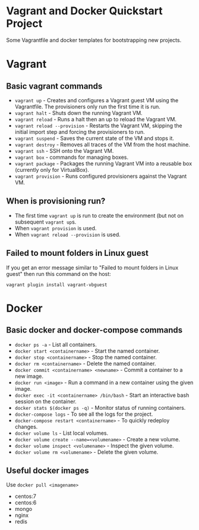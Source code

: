 # Vagrant and Docker Quickstart Project

Some Vagrantfile and docker templates for bootstrapping new projects.

# Vagrant

## Basic vagrant commands

* `vagrant up` - Creates and configures a Vagrant guest VM using the Vagrantfile. The provisioners only run the first time it is run.
* `vagrant halt` - Shuts down the running Vagrant VM.
* `vagrant reload` - Runs a halt then an up to reload the Vagrant VM.
* `vagrant reload --provision` - Restarts the Vagrant VM, skipping the initial import step and forcing the provisioners to run.
* `vagrant suspend` - Saves the current state of the VM and stops it.
* `vagrant destroy` - Removes all traces of the VM from the host machine.
* `vagrant ssh` - SSH onto the Vagrant VM.
* `vagrant box` - commands for managing boxes. 
* `vagrant package` - Packages the running Vagrant VM into a reusable box (currently only for VirtualBox).
* `vagrant provision` - Runs configured provisioners against the Vagrant VM.

## When is provisioning run?
* The first time `vagrant up` is run to create the environment (but not on subsequent `vagrant up`s.
* When `vagrant provision` is used.
* When `vagrant reload --provision` is used.

## Failed to mount folders in Linux guest

If you get an error message similar to "Failed to mount folders in Linux guest" then run this command on the host: 

`vagrant plugin install vagrant-vbguest`

# Docker

## Basic docker and docker-compose commands

* `docker ps -a` - List all containers.
* `docker start <containername>` - Start the named container.
* `docker stop <containername>` - Stop the named container.
* `docker rm <containername>` - Delete the named container.
* `docker commit <containername> <newname>` - Commit a container to a new image.
* `docker run <image>` - Run a command in a new container using the given image.  
* `docker exec -it <containername> /bin/bash` - Start an interactive bash session on the container.
* `docker stats $(docker ps -q)` - Monitor status of running containers. 
* `docker-compose logs` - To see all the logs for the project.
* `docker-compose restart <containername>` - To quickly redeploy changes.
* `docker volume ls` - List local volumes.
* `docker volume create --name=<volumename>` - Create a new volume.
* `docker volume inspect <volumename>` - Inspect the given volume.
* `docker volume rm <volumename>` - Delete the given volume.

## Useful docker images 

Use `docker pull <imagename>`

* centos:7
* centos:6
* mongo
* nginx
* redis
